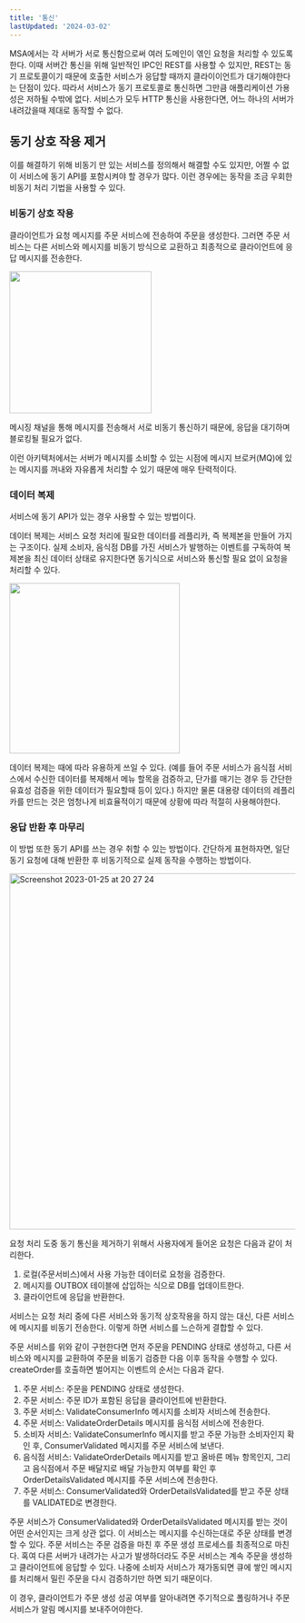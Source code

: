 ```yaml
---
title: '통신'
lastUpdated: '2024-03-02'
---
```


MSA에서는 각 서버가 서로 통신함으로써 여러 도메인이 엮인 요청을 처리할 수 있도록 한다. 이때 서버간 통신을 위해 일반적인 IPC인 REST를 사용할 수 있지만, REST는 동기 프로토콜이기 때문에 호출한 서비스가 응답할 때까지 클라이이언트가 대기해야한다는 단점이 있다. 따라서 서비스가 동기 프로토콜로 통신하면 그만큼 애플리케이션 가용성은 저하될 수밖에 없다. 서비스가 모두 HTTP 통신을 사용한다면, 어느 하나의 서버가 내려갔을때 제대로 동작할 수 없다.

## 동기 상호 작용 제거

이를 해결하기 위해 비동기 만 있는 서비스를 정의해서 해결할 수도 있지만, 어쩔 수 없이 서비스에 동기 API를 포함시켜야 할 경우가 많다. 이런 경우에는 동작을 조금 우회한 비동기 처리 기법을 사용할 수 있다.

### 비동기 상호 작용

클라이언트가 요청 메시지를 주문 서비스에 전송하여 주문을 생성한다. 그러면 주문 서비스는 다른 서비스와 메시지를 비동기 방식으로 교환하고 최종적으로 클라이언트에 응답 메시지를 전송한다.

<img height=250px src="https://user-images.githubusercontent.com/81006587/214548599-598e2e76-11ab-4341-bc44-80d7dfdd7f17.png"/>

메시징 채널을 통해 메시지를 전송해서 서로 비동기 통신하기 때문에, 응답을 대기하며 블로킹될 필요가 없다.

이런 아키텍처에서는 서버가 메시지를 소비할 수 있는 시점에 메시지 브로커(MQ)에 있는 메시지를 꺼내와 자유롭게 처리할 수 있기 때문에 매우 탄력적이다. 

### 데이터 복제

서비스에 동기 API가 있는 경우 사용할 수 있는 방법이다.

데이터 복제는 서비스 요청 처리에 필요한 데이터를 레플리카, 즉 복제본을 만들어 가지는 구조이다. 실제 소비자, 음식점 DB를 가진 서비스가 발행하는 이벤트를 구독하여 복제본을 최신 데이터 상태로 유지한다면 동기식으로 서비스와 통신할 필요 없이 요청을 처리할 수 있다.

<img height=300px src="https://user-images.githubusercontent.com/81006587/214551134-ae9debea-2531-43ad-9731-62713afc252d.png"/>

데이터 복제는 때에 따라 유용하게 쓰일 수 있다. (예를 들어 주문 서비스가 음식점 서비스에서 수신한 데이터를 복제해서 메뉴 할목을 검증하고, 단가를 매기는 경우 등 간단한 유효성 검증을 위한 데이터가 필요할때 등이 있다.) 하지만 물론 대용량 데이터의 레플리카를 만드는 것은 엄청나게 비효율적이기 때문에 상황에 따라 적절히 사용해야한다.

### 응답 반환 후 마무리

이 방법 또한 동기 API를 쓰는 경우 취할 수 있는 방법이다. 간단하게 표현하자면, 일단 동기 요청에 대해 반환한 후 비동기적으로 실제 동작을 수행하는 방법이다.

<img width="627" alt="Screenshot 2023-01-25 at 20 27 24" src="https://user-images.githubusercontent.com/81006587/214551898-8b3b4136-0231-4ef7-81a3-4b564bb84714.png">

요청 처리 도중 동기 통신을 제거하기 위해서 사용자에게 들어온 요청은 다음과 같이 처리한다.

1. 로컬(주문서비스)에서 사용 가능한 데이터로 요청을 검증한다.
2. 메시지를 OUTBOX 테이블에 삽입하는 식으로 DB를 업데이트한다.
3. 클라이언트에 응답을 반환한다.

서비스는 요청 처리 중에 다른 서비스와 동기적 상호작용을 하지 않는 대신, 다른 서비스에 메시지를 비동기 전송한다. 이렇게 하면 서비스를 느슨하게 결합할 수 있다.

주문 서비스를 위와 같이 구현한다면 먼저 주문을 PENDING 상태로 생성하고, 다른 서비스와 메시지를 교환하여 주문을 비동기 검증한 다음 이후 동작을 수행할 수 있다. createOrder를 호출하면 벌어지는 이벤트의 순서는 다음과 같다.

1. 주문 서비스: 주문을 PENDING 상태로 생성한다.
2. 주문 서비스: 주문 ID가 포함된 응답을 클라이언트에 반환한다.
3. 주문 서비스: ValidateConsumerInfo 메시지를 소비자 서비스에 전송한다.
4. 주문 서비스: ValidateOrderDetails 메시지를 음식점 서비스에 전송한다.
5. 소비자 서비스: ValidateConsumerInfo 메시지를 받고 주문 가능한 소비자인지 확인 후, ConsumerValidated 메시지를 주문 서비스에 보낸다.
6. 음식점 서비스: ValidateOrderDetails 메시지를 받고 올바른 메뉴 항목인지, 그리고 음식점에서 주문 배달지로 배달 가능한지 여부를 확인 후 OrderDetailsValidated 메시지를 주문 서비스에 전송한다.
7. 주문 서비스: ConsumerValidated와 OrderDetailsValidated를 받고 주문 상태를 VALIDATED로 변경한다.
   
주문 서비스가 ConsumerValidated와 OrderDetailsValidated 메시지를 받는 것이 어떤 순서인지는 크게 상관 없다. 이 서비스는 메시지를 수신하는대로 주문 상태를 변경할 수 있다. 주문 서비스는 주문 검증을 마친 후 주문 생성 프로세스를 최종적으로 마친다. 혹여 다른 서버가 내려가는 사고가 발생하더라도 주문 서비스는 계속 주문을 생성하고 클라이언트에 응답할 수 있다. 나중에 소비자 서비스가 재가동되면 큐에 쌓인 메시지를 처리해서 밀린 주문을 다시 검증하기만 하면 되기 때문이다.

이 경우, 클라이언트가 주문 생성 성공 여부를 알아내려면 주기적으로 폴링하거나 주문 서비스가 알림 메시지를 보내주어야한다.